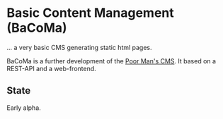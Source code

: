 # Basic Content Management (BaCoMa)

... a very basic CMS generating static html pages.

BaCoMa is a further development of the [Poor Man's CMS](https://github.com/th-schwarz/pmcms/). It based on a REST-API and a web-frontend.

## State
Early alpha.
